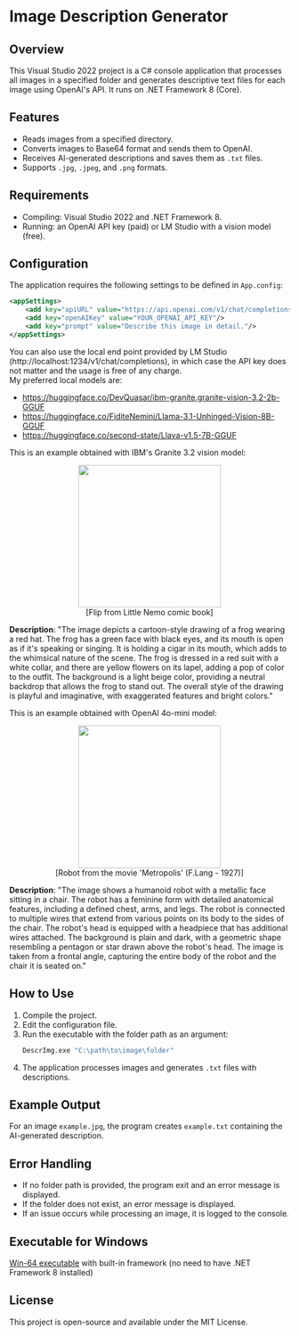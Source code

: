 ﻿# Image Description Generator

## Overview
This Visual Studio 2022 project is a C# console application that processes all images in a specified folder and generates descriptive text files for each image using OpenAI's API.
It runs on .NET Framework 8 (Core).

## Features
- Reads images from a specified directory.
- Converts images to Base64 format and sends them to OpenAI.
- Receives AI-generated descriptions and saves them as `.txt` files.
- Supports `.jpg`, `.jpeg`, and `.png` formats.

## Requirements
- Compiling: Visual Studio 2022 and .NET Framework 8.
- Running: an OpenAI API key (paid) or LM Studio with a vision model (free).

## Configuration
The application requires the following settings to be defined in `App.config`:
```xml
<appSettings>
    <add key="apiURL" value="https://api.openai.com/v1/chat/completions"/>
    <add key="openAIKey" value="YOUR_OPENAI_API_KEY"/>
    <add key="prompt" value="Describe this image in detail."/>
</appSettings>
```
You can also use the local end point provided by LM Studio (http://localhost:1234/v1/chat/completions), in which case the API key does not matter and the usage is free of any charge.  
My preferred local models are:
- https://huggingface.co/DevQuasar/ibm-granite.granite-vision-3.2-2b-GGUF
- https://huggingface.co/FiditeNemini/Llama-3.1-Unhinged-Vision-8B-GGUF
- https://huggingface.co/second-state/Llava-v1.5-7B-GGUF
<p>  
This is an example obtained with IBM's Granite 3.2 vision model:  
<p align="center">
    <img src="https://github.com/user-attachments/assets/43e6f75a-3e36-4b16-93a3-4506079b9d27" width="256" height="256"></br>
    [Flip from Little Nemo comic book]
</p>
<b>Description</b>: "The image depicts a cartoon-style drawing of a frog wearing a red hat. The frog has a green face with black eyes, and its mouth is open as if it's speaking or singing. It is holding a cigar in its mouth, which adds to the whimsical nature of the scene. The frog is dressed in a red suit with a white collar, and there are yellow flowers on its lapel, adding a pop of color to the outfit. The background is a light beige color, providing a neutral backdrop that allows the frog to stand out. The overall style of the drawing is playful and imaginative, with exaggerated features and bright colors."  
</p><p>
This is an example obtained with OpenAI 4o-mini model:  
<p align="center">
    <img src="https://github.com/user-attachments/assets/681b08bd-3bc2-4a84-9376-e86e749db46b" width="256" height="256"></br>
    [Robot from the movie 'Metropolis' (F.Lang - 1927)]
</p>
<b>Description</b>: "The image shows a humanoid robot with a metallic face sitting in a chair. The robot has a feminine form with detailed anatomical features, including a defined chest, arms, and legs. The robot is connected to multiple wires that extend from various points on its body to the sides of the chair. The robot's head is equipped with a headpiece that has additional wires attached. The background is plain and dark, with a geometric shape resembling a pentagon or star drawn above the robot's head. The image is taken from a frontal angle, capturing the entire body of the robot and the chair it is seated on."
</p>
  
## How to Use
1. Compile the project.
2. Edit the configuration file.
3. Run the executable with the folder path as an argument:
   ```sh
   DescrImg.exe "C:\path\to\image\folder"
   ```
4. The application processes images and generates `.txt` files with descriptions.

## Example Output
For an image `example.jpg`, the program creates `example.txt` containing the AI-generated description.

## Error Handling
- If no folder path is provided, the program exit and an error message is displayed.
- If the folder does not exist, an error message is displayed.
- If an issue occurs while processing an image, it is logged to the console.

## Executable for Windows
<a href='https://github.com/Explo-bot/GetDescrImg/blob/main/DescrImg.7z'>Win-64 executable</a> with built-in framework (no need to have .NET Framework 8 installed)

## License
This project is open-source and available under the MIT License.

